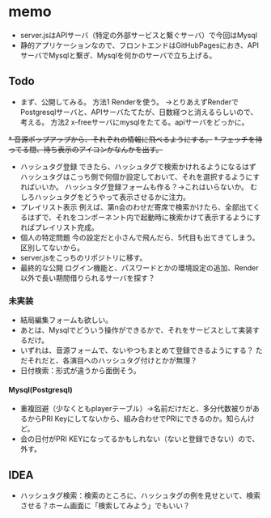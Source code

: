 # memo

* server.jsはAPIサーバ（特定の外部サービスと繋ぐサーバ）で今回はMysql
* 静的アプリケーションなので、フロントエンドはGitHubPagesにおき、APIサーバでMysqlと繋ぎ、Mysqlを何かのサーバで立ち上げる。

## Todo
* まず、公開してみる。
    方法1 Renderを使う。
      →とりあえずRenderでPostgresqlサーバと、APIサーバたてたが、日数経つと消えるらしいので、考える。
    方法2 x-freeサーバにmysqlをたてる。apiサーバをどっかに。

~~* 音源ポップアップから、それぞれの情報に飛べるようにする。~~
~~* フェッチを待ってる間、待ち表示のアイコンかなんかを出す。~~
* ハッシュタグ登録
    できたら、ハッシュタグで検索かけれるようになるはず
    ハッシュタグはこっち側で何個か設定しておいて、それを選択するようにすればいいか。
    ハッシュタグ登録フォームも作る？→これはいらないか。
    むしろハッシュタグをどうやって表示させるかに注力。
* プレイリスト表示
    例えば、第n会のわせだ寄席で検索かけたら、全部出てくるはずで、それをコンポーネント内で起動時に検索かけて表示するようにすればプレイリスト完成。
* 個人の特定問題
    今の設定だと小さんで飛んだら、5代目も出てきてしまう。区別してないから。
* server.jsをこっちのリポジトリに移す。
* 最終的な公開
    ログイン機能と、パスワードとかの環境設定の追加、Render以外で長い期間借りられるサーバを探す？

### 未実装
* 結局編集フォームも欲しい。
* あとは、Mysqlでどういう操作ができるかで、それをサービスとして実装するだけ。
* いずれは、音源フォームで、ないやつもまとめて登録できるようにする？
    ただそれだと、各演目へのハッシュタグ付けとかが無理？
* 日付検索：形式が違うから面倒そう。

#### Mysql(Postgresql)
* 重複回避（少なくともplayerテーブル）->名前だけだと、多分代数被りがあるからPRI Keyにしてないから、組み合わせでPRIにできるのか。知らんけど。
* 会の日付がPRI KEYになってるかもしれない（ないと登録できない）ので、外す。

## IDEA
* ハッシュタグ検索：検索のところに、ハッシュタグの例を見せといて、検索させる？ホーム画面に「検索してみよう」でもいい？
